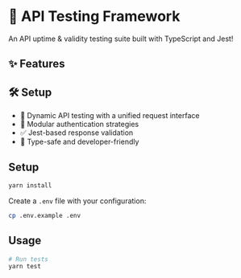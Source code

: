 # 🚀 API Testing Framework

An API uptime & validity testing suite built with TypeScript and Jest!

## ✨ Features

## 🛠️ Setup
- 🔄 Dynamic API testing with a unified request interface
- 🔐 Modular authentication strategies
- ✅ Jest-based response validation
- 🎯 Type-safe and developer-friendly

## Setup

```bash
yarn install
```

Create a `.env` file with your configuration:
```bash
cp .env.example .env
```

## Usage

```bash
# Run tests
yarn test
```
